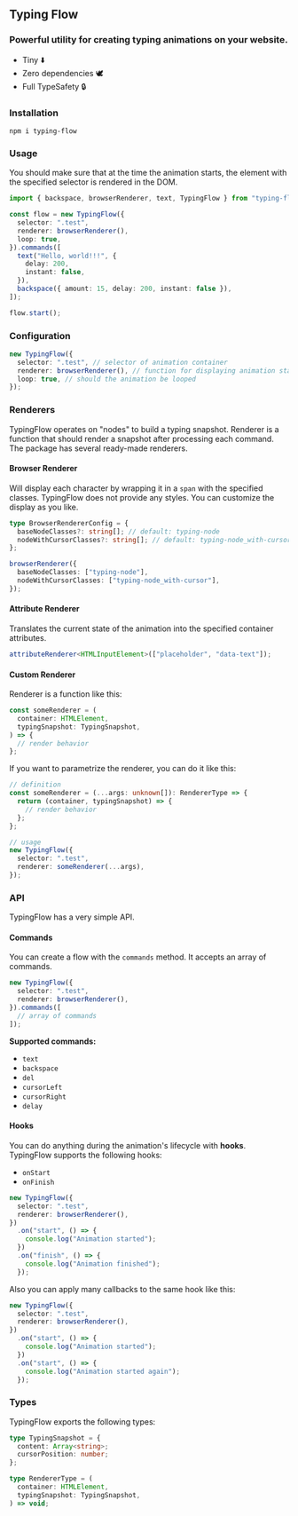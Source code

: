 ## Typing Flow

### Powerful utility for creating typing animations on your website.

- Tiny ⬇️
- Zero dependencies 🕊️
- Full TypeSafety 🔒

### Installation

```
npm i typing-flow
```

### Usage

You should make sure that at the time the animation starts, the element with the specified selector is rendered in the DOM.

```ts
import { backspace, browserRenderer, text, TypingFlow } from "typing-flow";

const flow = new TypingFlow({
  selector: ".test",
  renderer: browserRenderer(),
  loop: true,
}).commands([
  text("Hello, world!!!", {
    delay: 200,
    instant: false,
  }),
  backspace({ amount: 15, delay: 200, instant: false }),
]);

flow.start();
```

### Configuration

```ts
new TypingFlow({
  selector: ".test", // selector of animation container
  renderer: browserRenderer(), // function for displaying animation state
  loop: true, // should the animation be looped
});
```

### Renderers

TypingFlow operates on "nodes" to build a typing snapshot. Renderer is a function that should render a snapshot after processing each command. The package has several ready-made renderers.

#### Browser Renderer

Will display each character by wrapping it in a `span` with the specified classes. TypingFlow does not provide any styles. You can customize the display as you like.

```ts
type BrowserRendererConfig = {
  baseNodeClasses?: string[]; // default: typing-node
  nodeWithCursorClasses?: string[]; // default: typing-node_with-cursor
};

browserRenderer({
  baseNodeClasses: ["typing-node"],
  nodeWithCursorClasses: ["typing-node_with-cursor"],
});
```

#### Attribute Renderer

Translates the current state of the animation into the specified container attributes.

```ts
attributeRenderer<HTMLInputElement>(["placeholder", "data-text"]);
```

#### Custom Renderer

Renderer is a function like this:

```ts
const someRenderer = (
  container: HTMLElement,
  typingSnapshot: TypingSnapshot,
) => {
  // render behavior
};
```

If you want to parametrize the renderer, you can do it like this:

```ts
// definition
const someRenderer = (...args: unknown[]): RendererType => {
  return (container, typingSnapshot) => {
    // render behavior
  };
};

// usage
new TypingFlow({
  selector: ".test",
  renderer: someRenderer(...args),
});
```

### API

TypingFlow has a very simple API.

#### Commands

You can create a flow with the `commands` method. It accepts an array of commands.

```ts
new TypingFlow({
  selector: ".test",
  renderer: browserRenderer(),
}).commands([
  // array of commands
]);
```

**Supported commands:**

- `text`
- `backspace`
- `del`
- `cursorLeft`
- `cursorRight`
- `delay`

#### Hooks

You can do anything during the animation's lifecycle with **hooks**.
TypingFlow supports the following hooks:

- `onStart`
- `onFinish`

```ts
new TypingFlow({
  selector: ".test",
  renderer: browserRenderer(),
})
  .on("start", () => {
    console.log("Animation started");
  })
  .on("finish", () => {
    console.log("Animation finished");
  });
```

Also you can apply many callbacks to the same hook like this:

```ts
new TypingFlow({
  selector: ".test",
  renderer: browserRenderer(),
})
  .on("start", () => {
    console.log("Animation started");
  })
  .on("start", () => {
    console.log("Animation started again");
  });
```

### Types

TypingFlow exports the following types:

```ts
type TypingSnapshot = {
  content: Array<string>;
  cursorPosition: number;
};

type RendererType = (
  container: HTMLElement,
  typingSnapshot: TypingSnapshot,
) => void;
```
